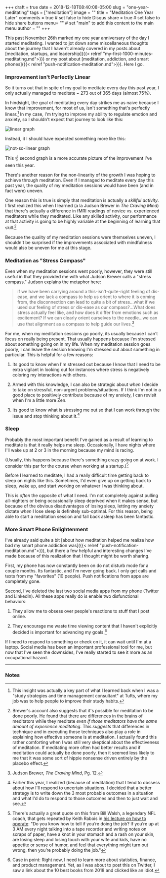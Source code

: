 +++
draft = true
date = 2018-12-18T08:40:08-05:00
slug = "one-year-meditating"
tags = ["meditation"]
image = ""
title = "Meditation One Year Later"
comments = true	# set false to hide Disqus
share = true	# set false to hide share buttons
menu= ""		# set "main" to add this content to the main menu
author = ""
+++

This past November 26th marked my one year anniversary of the day I started meditating. I wanted to jot down some miscellaneous thoughts about the journey that I haven't already covered in my posts about [meditation, startups, and leadership]({{< relref "my-first-1000-minutes-meditating.md">}}) or my post about [meditation, addiction, and smart phones]({{< relref "push-notification-meditation.md">}}). Here I go.

### Improvement isn't Perfectly Linear

So it turns out that in spite of my goal to meditate every day this past year, I only actually managed to meditate ~ 273 out of 365 days (almost 75%).

In hindsight, the goal of meditating every day strikes me as naive because I know that improvement, for most of us, isn't something that's perfectly linear.[^1] In my case, I'm trying to improve my ability to regulate emotion and anxiety, so I shouldn't expect that journey to look like this:

![linear graph](/images/linear.png)

Instead, it I should have expected something more like this:

![not-so-linear graph](/images/not-so-linear.png)

This ☝️ second graph is a more accurate picture of the improvement I've seen this year.

There's another reason for the non-linearity of the growth I was hoping to achieve through meditation. Even if I managed to meditate every day this past year, the quality of my meditation sessions would have been (and in fact were) uneven. 

One reason this is true is simply that meditation is actually a _skillful activity_. I first realized this when I learned (a la Judson Brewer in _The Craving Mind_) that there's actually a difference in fMRI readings of novice vs. experienced meditators while they meditated. Like any skilled activity, our performance at that activity is going to be highly variable at the beginning of learning that skill.[^2] 

Because the quality of my meditation sessions were themselves uneven, I shouldn't be surprised if the improvements associated with mindfulness would also be uneven for me at this stage.

### Meditation as "Stress Compass"

Even when my meditation sessions went poorly, however, they were still useful in that they provided me with what Judson Brewer calls a "stress compass." Judson explains the metaphor here:

>if we have been carrying around a this-isn't-quite-right feeling of dis-ease, and we lack a compass to help us orient to where it is coming from, the disconnection can lead to quite a bit of stress...what if we used our feeling of stress or dis-ease as our compass?...What does stress actually feel like, and how does it differ from emotions such as excitement? If we can clearly orient ourselves to the needle...we can use that alignment as a compass to help guide our lives.[^3]

For me, when my meditation sessions go poorly, its usually because I can't focus on really being present. That usually happens because I'm stressed about something going on in my life. When my meditation session goes poorly, I can leave the session knowing I'm stressed out about something in particular. This is helpful for a few reasons:

1. Its good to know when I'm stressed out because I know that I need to be extra vigilant in looking out for instances where stress is negatively coloring my interactions with others. 

1. Armed with this knowledge, I can also be strategic about _when_ I decide to take on stressful, non-urgent problems/situations. If I think I'm not in a good place to positively contribute because of my anxiety, I can revisit when I'm a little more Zen.

1. Its good to know what is stressing me out so that I can work through the issue and stop thinking about it.[^4]

### Sleep

Probably the most important benefit I've gained as a result of learning to meditate is that it really helps me sleep. Occasionally, I have nights where I'll wake up at 2 or 3 in the morning because my mind is racing.

(Usually, this happens because there's something crazy going on at work. I consider this par for the course when working at a startup.)[^5]

Before I learned to meditate, I had a really difficult time getting back to sleep on nights like this. Sometimes, I'd even give up on getting back to sleep, wake up, and start working on whatever I was thinking about. 

This is _often_ the opposite of what I need. I'm not completely against pulling all-nighters or being occasionally sleep deprived when it makes sense, but because of the obvious disadvantages of losing sleep, letting my anxiety dictate _when_ I lose sleep is definitely sub-optimal. For this reason, being able to start a meditation session and fall back asleep has been fantastic.

### More Smart Phone Enlightenment

I've already said quite a bit [about how meditation helped me realize how bad my smart phone addiction was]({{< relref "push-notification-meditation.md">}}), but there a few helpful and interesting changes I've made because of this realization that I thought might be worth sharing.

First, my phone has now constantly been on do not disturb mode for a couple months. Its fantastic, and I'm never going back. I only get calls and texts from my "favorites" (10 people). Push notifications from apps are completely gone.

Second, I've deleted the last two social media apps from my phone (Twitter and LinkedIn). All these apps really do is enable two disfunctional behaviors: 

1. They allow me to obsess over people's reactions to stuff that I post online.

1. They encourage me waste time viewing content that I haven't explicitly decided is important for advancing my goals.[^6]

If I need to respond to something or check on it, it can wait until I'm at a laptop. Social media has been an important professional tool for me, but now that I've seen the downsides, I've really started to see it more as an occupational hazard.

---

### Notes

[^1]: This insight was actually a key part of what I learned back when I was a "study strategies and time management consultant" at Tufts, where my job was to help people to improve their study habits.

[^2]: Brewer's account also suggests that it's possible for meditation to be done poorly. He found that there are differences in the brains of meditators while they meditate _even if those meditators have the same amount of experience meditating_. This _suggests_ that differences in technique and in executing those techniques also play a role in explaining how effective someone is at meditation. I actually found this rather comforting when I was still very skeptical about the effectiveness of meditation. If meditating more often had better results and if meditation could actually be done poorly, then it seemed less likely to me that it was some sort of hippie nonsense driven entirely by the placebo effect.

[^3]: Judson Brewer, _The Craving Mind_, Pg. 12.

[^4]: Earlier this year, I realized (because of meditation) that I tend to obssess about how I'll respond to uncertain situations. I decided that a better strategy is to write down the 3 most probable outcomes in a situation and what I'd do to respond to those outcomes and then to just wait and see.

[^5]: There's actually a great quote on this from Bill Walsh, a legendary NFL coach, that gets repeated by Keith Rabois in [his lecture on how to operate](https://www.youtube.com/watch?v=6fQHLK1aIBs): "Do you know how to tell if you’re doing the job? If you’re up at 3 AM every night talking into a tape recorder and writing notes on scraps of paper, have a knot in your stomach and a rash on your skin, are losing sleep and losing touch with your wife and kids, have no appetite or sense of humor, and feel that everything might turn out wrong, then you’re probably doing the job."

[^6]: Case in point: Right now, I need to learn more about statistics, finance, and product management. Yet, as I was about to post this on Twitter, I saw a link about the 10 best books from 2018 and clicked like an idiot.